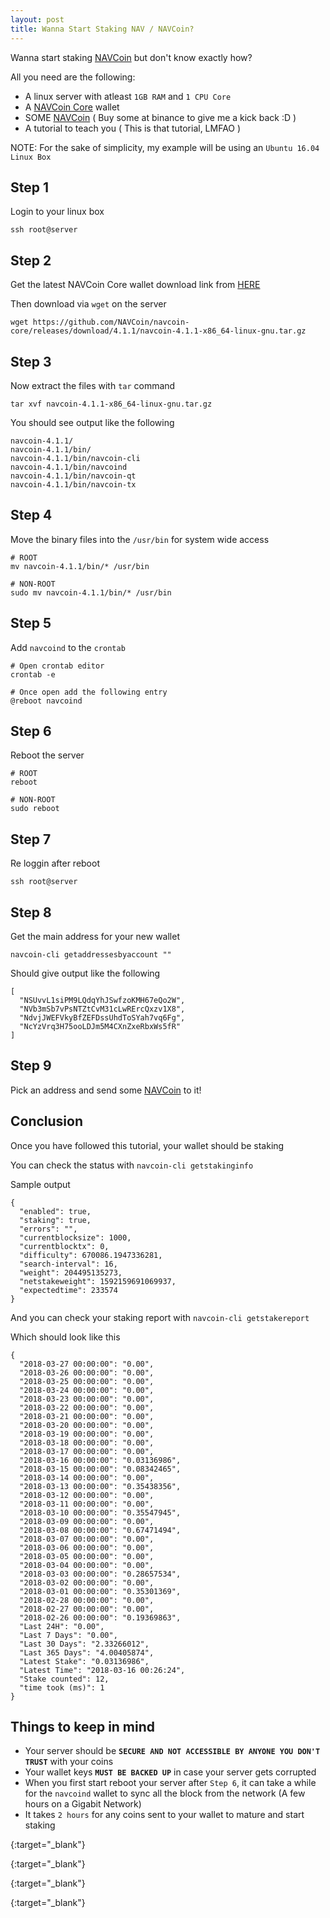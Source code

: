 ```yaml
---
layout: post
title: Wanna Start Staking NAV / NAVCoin?
---
```


Wanna start staking [NAVCoin][navcoin] but don't know exactly how?

All you need are the following:

* A linux server with atleast `1GB RAM` and `1 CPU Core`
* A [NAVCoin Core][navcoin_github] wallet
* SOME [NAVCoin][binance] ( Buy some at binance to give me a kick back :D )
* A tutorial to teach you ( This is that tutorial, LMFAO )

NOTE: For the sake of simplicity, my example will be using an `Ubuntu 16.04 Linux Box`

## Step 1

Login to your linux box

```shell
ssh root@server
```

## Step 2

Get the latest NAVCoin Core wallet download link from [HERE][navcoin_releases]

Then download via `wget` on the server

```shell
wget https://github.com/NAVCoin/navcoin-core/releases/download/4.1.1/navcoin-4.1.1-x86_64-linux-gnu.tar.gz
```

## Step 3

Now extract the files with `tar` command

```shell
tar xvf navcoin-4.1.1-x86_64-linux-gnu.tar.gz
```

You should see output like the following

```shell
navcoin-4.1.1/
navcoin-4.1.1/bin/
navcoin-4.1.1/bin/navcoin-cli
navcoin-4.1.1/bin/navcoind
navcoin-4.1.1/bin/navcoin-qt
navcoin-4.1.1/bin/navcoin-tx
```

## Step 4

Move the binary files into the `/usr/bin` for system wide access

```shell
# ROOT
mv navcoin-4.1.1/bin/* /usr/bin

# NON-ROOT
sudo mv navcoin-4.1.1/bin/* /usr/bin
```

## Step 5

Add `navcoind` to the `crontab`

```shell
# Open crontab editor
crontab -e

# Once open add the following entry
@reboot navcoind
```

## Step 6

Reboot the server

```
# ROOT
reboot

# NON-ROOT
sudo reboot
```

## Step 7

Re loggin after reboot

```shell
ssh root@server
```

## Step 8

Get the main address for your new wallet

```shell
navcoin-cli getaddressesbyaccount ""
```

Should give output like the following

```shell
[
  "NSUvvL1siPM9LQdqYhJSwfzoKMH67eQo2W",
  "NVb3mSb7vPsNTZtCvM31cLwRErcQxzv1X8",
  "NdvjJWEFVkyBfZEFDssUhdToSYah7vq6Fg",
  "NcYzVrq3H75ooLDJm5M4CXnZxeRbxWs5fR"
]
```

## Step 9

Pick an address and send some [NAVCoin][binance] to it!

## Conclusion

Once you have followed this tutorial, your wallet should be staking

You can check the status with `navcoin-cli getstakinginfo`

Sample output

```shell
{
  "enabled": true,
  "staking": true,
  "errors": "",
  "currentblocksize": 1000,
  "currentblocktx": 0,
  "difficulty": 670086.1947336281,
  "search-interval": 16,
  "weight": 204495135273,
  "netstakeweight": 1592159691069937,
  "expectedtime": 233574
}
```

And you can check your staking report with `navcoin-cli getstakereport`

Which should look like this

```shell
{
  "2018-03-27 00:00:00": "0.00",
  "2018-03-26 00:00:00": "0.00",
  "2018-03-25 00:00:00": "0.00",
  "2018-03-24 00:00:00": "0.00",
  "2018-03-23 00:00:00": "0.00",
  "2018-03-22 00:00:00": "0.00",
  "2018-03-21 00:00:00": "0.00",
  "2018-03-20 00:00:00": "0.00",
  "2018-03-19 00:00:00": "0.00",
  "2018-03-18 00:00:00": "0.00",
  "2018-03-17 00:00:00": "0.00",
  "2018-03-16 00:00:00": "0.03136986",
  "2018-03-15 00:00:00": "0.08342465",
  "2018-03-14 00:00:00": "0.00",
  "2018-03-13 00:00:00": "0.35438356",
  "2018-03-12 00:00:00": "0.00",
  "2018-03-11 00:00:00": "0.00",
  "2018-03-10 00:00:00": "0.35547945",
  "2018-03-09 00:00:00": "0.00",
  "2018-03-08 00:00:00": "0.67471494",
  "2018-03-07 00:00:00": "0.00",
  "2018-03-06 00:00:00": "0.00",
  "2018-03-05 00:00:00": "0.00",
  "2018-03-04 00:00:00": "0.00",
  "2018-03-03 00:00:00": "0.28657534",
  "2018-03-02 00:00:00": "0.00",
  "2018-03-01 00:00:00": "0.35301369",
  "2018-02-28 00:00:00": "0.00",
  "2018-02-27 00:00:00": "0.00",
  "2018-02-26 00:00:00": "0.19369863",
  "Last 24H": "0.00",
  "Last 7 Days": "0.00",
  "Last 30 Days": "2.33266012",
  "Last 365 Days": "4.00405874",
  "Latest Stake": "0.03136986",
  "Latest Time": "2018-03-16 00:26:24",
  "Stake counted": 12,
  "time took (ms)": 1
}
```

## Things to keep in mind

* Your server should be **`SECURE AND NOT ACCESSIBLE BY ANYONE YOU DON'T TRUST`** with your coins
* Your wallet keys  **`MUST BE BACKED UP`** in case your server gets corrupted
* When you first start reboot your server after `Step 6`, it can take a while for the `navcoind` wallet to sync all the block from the network (A few hours on a Gigabit Network)
* It takes `2 hours` for any coins sent to your wallet to mature and start staking

[navcoin]: https://navcoin.org/
{:target="_blank"}

[navcoin_github]: https://github.com/NAVCoin/navcoin-core
{:target="_blank"}

[navcoin_releases]: https://github.com/NAVCoin/navcoin-core/releases
{:target="_blank"}

[binance]: https://www.binance.com/?ref=12367615
{:target="_blank"}
